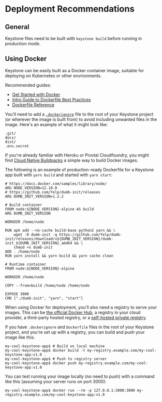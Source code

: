 <!--[meta]
section: guides
title: Deployment Recommendations
[meta]-->

# Deployment Recommendations

## General

Keystone files need to be built with `keystone build` before running in production mode.

## Using Docker

Keystone can be easily built as a Docker container image, suitable for deploying on Kubernetes or other environments.

Recommended guides:

- [Get Started with Docker](https://docs.docker.com/get-started/)
- [Intro Guide to Dockerfile Best Practices](https://blog.docker.com/2019/07/intro-guide-to-dockerfile-best-practices/)
- [Dockerfile Reference](https://docs.docker.com/engine/reference/builder/)

You'll need to add a [`.dockerignore`](https://docs.docker.com/engine/reference/builder/#dockerignore-file) file to the root of your Keystone project (or wherever the image is built from) to avoid including unwanted files in the image. Here's an example of what it might look like:

```
.git/
docs/
dist/
.env.secret
```

If you're already familiar with Heroku or Pivotal Cloudfoundry, you might find [Cloud Native Buildpacks](https://buildpacks.io/) a simple way to build Docker images.

The following is an example of production-ready Dockerfile for a Keystone app built with `yarn build` and started with `yarn start`:

```
# https://docs.docker.com/samples/library/node/
ARG NODE_VERSION=12.10.0
# https://github.com/Yelp/dumb-init/releases
ARG DUMB_INIT_VERSION=1.2.2

# Build container
FROM node:${NODE_VERSION}-alpine AS build
ARG DUMB_INIT_VERSION

WORKDIR /home/node

RUN apk add --no-cache build-base python2 yarn && \
    wget -O dumb-init -q https://github.com/Yelp/dumb-init/releases/download/v${DUMB_INIT_VERSION}/dumb-init_${DUMB_INIT_VERSION}_amd64 && \
    chmod +x dumb-init
ADD . /home/node
RUN yarn install && yarn build && yarn cache clean

# Runtime container
FROM node:${NODE_VERSION}-alpine

WORKDIR /home/node

COPY --from=build /home/node /home/node

EXPOSE 3000
CMD ["./dumb-init", "yarn", "start"]
```

When using Docker for deployment, you'll also need a registry to serve your images. This can be [the official Docker Hub](https://hub.docker.com/), a registry in your cloud provider, a third-party hosted registry, or a [self-hosted private registry](https://github.com/docker/distribution).

If you have `.dockerignore` and `Dockerfile` files in the root of your Keystone project, and you're set up with a registry, you can build and push your image like this:

```shell
my-cool-keystone-app$ # Build on local machine
my-cool-keystone-app$ docker build -t my-registry.example.com/my-cool-keystone-app:v1.0 .
my-cool-keystone-app$ # Push to registry server
my-cool-keystone-app$ docker push my-registry.example.com/my-cool-keystone-app:v1.0
```

You can test running your image locally (no need to push) with a command like this (assuming your server runs on port 3000):

```shell
my-cool-keystone-app$ docker run --rm -p 127.0.0.1:3000:3000 my-registry.example.com/my-cool-keystone-app:v1.0
```
